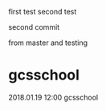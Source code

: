 first test
second test

second commit

from master and testing
# gcsschool
2018.01.19 12:00 gcsschool
